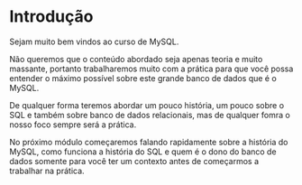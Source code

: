 # Introdução

Sejam muito bem vindos ao curso de MySQL.

Não queremos que o conteúdo abordado seja apenas teoria e muito massante, portanto trabalharemos muito com a prática para que você possa entender o máximo possível sobre este grande banco de dados que é o MySQL.

De qualquer forma teremos abordar um pouco história, um pouco sobre o SQL e também sobre banco de dados relacionais, mas de qualquer fomra o nosso foco sempre será a prática.

No próximo módulo começaremos falando rapidamente sobre a história do MySQL, como funciona a história do SQL e quem é o dono do banco de dados somente para você ter um contexto antes de começarmos a trabalhar na prática.